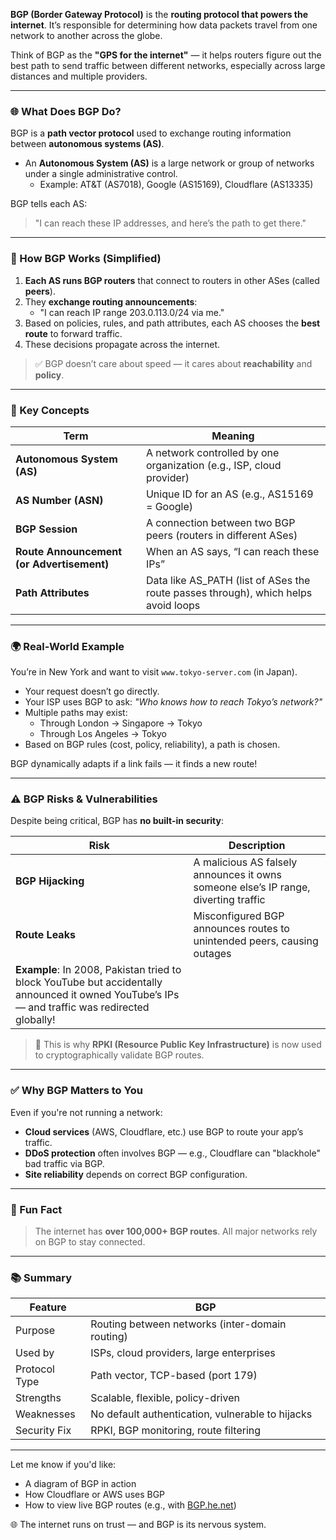 **BGP (Border Gateway Protocol)** is the **routing protocol that powers the internet**. It’s responsible for determining how data packets travel from one network to another across the globe.

Think of BGP as the **"GPS for the internet"** — it helps routers figure out the best path to send traffic between different networks, especially across large distances and multiple providers.

---

### 🌐 What Does BGP Do?

BGP is a **path vector protocol** used to exchange routing information between **autonomous systems (AS)**.

- An **Autonomous System (AS)** is a large network or group of networks under a single administrative control.
  - Example: AT&T (AS7018), Google (AS15169), Cloudflare (AS13335)

BGP tells each AS:

> "I can reach these IP addresses, and here’s the path to get there."

---

### 🔗 How BGP Works (Simplified)

1. **Each AS runs BGP routers** that connect to routers in other ASes (called **peers**).
2. They **exchange routing announcements**:
   - "I can reach IP range 203.0.113.0/24 via me."
3. Based on policies, rules, and path attributes, each AS chooses the **best route** to forward traffic.
4. These decisions propagate across the internet.

> ✅ BGP doesn’t care about speed — it cares about **reachability** and **policy**.

---

### 🧭 Key Concepts

| Term                                      | Meaning                                                                            |
| ----------------------------------------- | ---------------------------------------------------------------------------------- |
| **Autonomous System (AS)**                | A network controlled by one organization (e.g., ISP, cloud provider)               |
| **AS Number (ASN)**                       | Unique ID for an AS (e.g., AS15169 = Google)                                       |
| **BGP Session**                           | A connection between two BGP peers (routers in different ASes)                     |
| **Route Announcement (or Advertisement)** | When an AS says, “I can reach these IPs”                                           |
| **Path Attributes**                       | Data like AS_PATH (list of ASes the route passes through), which helps avoid loops |

---

### 🌍 Real-World Example

You’re in New York and want to visit `www.tokyo-server.com` (in Japan).

- Your request doesn’t go directly.
- Your ISP uses BGP to ask: _"Who knows how to reach Tokyo’s network?"_
- Multiple paths may exist:
  - Through London → Singapore → Tokyo
  - Through Los Angeles → Tokyo
- Based on BGP rules (cost, policy, reliability), a path is chosen.

BGP dynamically adapts if a link fails — it finds a new route!

---

### ⚠️ BGP Risks & Vulnerabilities

Despite being critical, BGP has **no built-in security**:

| Risk                                                                                                                                           | Description                                                                         |
| ---------------------------------------------------------------------------------------------------------------------------------------------- | ----------------------------------------------------------------------------------- |
| **BGP Hijacking**                                                                                                                              | A malicious AS falsely announces it owns someone else’s IP range, diverting traffic |
| **Route Leaks**                                                                                                                                | Misconfigured BGP announces routes to unintended peers, causing outages             |
| **Example**: In 2008, Pakistan tried to block YouTube but accidentally announced it owned YouTube’s IPs — and traffic was redirected globally! |

> 🔐 This is why **RPKI (Resource Public Key Infrastructure)** is now used to cryptographically validate BGP routes.

---

### ✅ Why BGP Matters to You

Even if you're not running a network:

- **Cloud services** (AWS, Cloudflare, etc.) use BGP to route your app’s traffic.
- **DDoS protection** often involves BGP — e.g., Cloudflare can "blackhole" bad traffic via BGP.
- **Site reliability** depends on correct BGP configuration.

---

### 🧩 Fun Fact

> The internet has **over 100,000+ BGP routes**. All major networks rely on BGP to stay connected.

---

### 📚 Summary

| Feature       | BGP                                              |
| ------------- | ------------------------------------------------ |
| Purpose       | Routing between networks (inter-domain routing)  |
| Used by       | ISPs, cloud providers, large enterprises         |
| Protocol Type | Path vector, TCP-based (port 179)                |
| Strengths     | Scalable, flexible, policy-driven                |
| Weaknesses    | No default authentication, vulnerable to hijacks |
| Security Fix  | RPKI, BGP monitoring, route filtering            |

---

Let me know if you'd like:

- A diagram of BGP in action
- How Cloudflare or AWS uses BGP
- How to view live BGP routes (e.g., with [BGP.he.net](https://bgp.he.net))

🌐 The internet runs on trust — and BGP is its nervous system.
